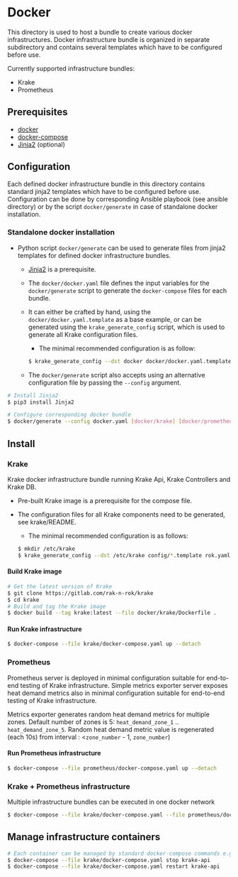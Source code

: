 # Docker

This directory is used to host a bundle to create various docker infrastructures.
Docker infrastructure bundle is organized in separate subdirectory and contains
several templates which have to be configured before use.

Currently supported infrastructure bundles:

- Krake
- Prometheus

## Prerequisites

 - [docker](https://www.docker.com/)
 - [docker-compose](https://docs.docker.com/compose/)
 - [Jinja2](https://pypi.org/project/Jinja2/) (optional)


## Configuration

Each defined docker infrastructure bundle in this directory contains standard jinja2
templates which have to be configured before use.
Configuration can be done by corresponding Ansible playbook (see ansible directory) or
by the script `docker/generate` in case of standalone docker installation.

### Standalone docker installation

- Python script `docker/generate` can be used to generate files from jinja2 templates
for defined docker infrastructure bundles.

  - [Jinja2](https://pypi.org/project/Jinja2/) is a prerequisite.

  - The `docker/docker.yaml` file defines the input variables for the `docker/generate`
    script to generate the `docker-compose` files for each bundle.

  - It can either be crafted by hand, using the `docker/docker.yaml.template` as a base
    example, or can be generated using the `krake_generate_config` script,
    which is used to generate all Krake configuration files.
      - The minimal recommended configuration is as follow:
      ```bash
      $ krake_generate_config --dst docker docker/docker.yaml.template --api-host krake-api --etcd-host krake-db
      ```

  - The `docker/generate` script also accepts using an alternative configuration file by
    passing the `--config` argument.

```bash
# Install Jinja2
$ pip3 install Jinja2

# Configure corresponding docker bundle
$ docker/generate --config docker.yaml [docker/krake] [docker/prometheus]
```

## Install

### Krake

Krake docker infrastructure bundle running Krake Api, Krake Controllers and Krake DB.

- Pre-built Krake image is a prerequisite for the compose file.

- The configuration files for all Krake components need to be generated, see krake/README.

  - The minimal recommended configuration is as follows:
  ```bash
  $ mkdir /etc/krake
  $ krake_generate_config --dst /etc/krake config/*.template rok.yaml.template --api-host krake-api --etcd-host krake-db
  ```

#### Build Krake image
```bash
# Get the latest version of Krake
$ git clone https://gitlab.com/rak-n-rok/krake
$ cd krake
# Build and tag the Krake image
$ docker build --tag krake:latest --file docker/krake/Dockerfile .
```

#### Run Krake infrastructure

```bash
$ docker-compose --file krake/docker-compose.yaml up --detach
```

### Prometheus

Prometheus server is deployed in minimal configuration suitable for end-to-end
testing of Krake infrastructure.
Simple metrics exporter server exposes heat demand metrics also in minimal
configuration suitable for end-to-end testing of Krake infrastructure.

Metrics exporter generates random heat demand metrics for multiple zones.
Default number of zones is 5: `heat_demand_zone_1` .. `heat_demand_zone_5`.
Random heat demand metric value is regenerated (each 10s) from interval :
     <`zone_number` - 1, `zone_number`)

#### Run Prometheus infrastructure

```bash
$ docker-compose --file prometheus/docker-compose.yaml up --detach
```

### Krake + Prometheus infrastructure

Multiple infrastructure bundles can be executed in one docker network

```bash
$ docker-compose --file krake/docker-compose.yaml --file prometheus/docker-compose.yaml up --detach
```

## Manage infrastructure containers

```bash
# Each container can be managed by standard docker-compose commands e.g.:
$ docker-compose --file krake/docker-compose.yaml stop krake-api
$ docker-compose --file krake/docker-compose.yaml restart krake-api
```

